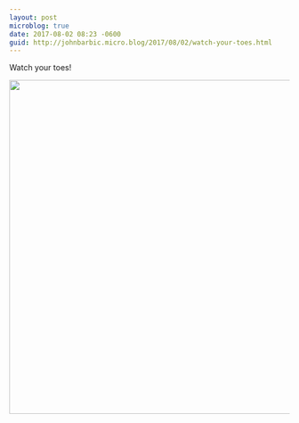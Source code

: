 ```yaml
---
layout: post
microblog: true
date: 2017-08-02 08:23 -0600
guid: http://johnbarbic.micro.blog/2017/08/02/watch-your-toes.html
---
```

Watch your toes!

<img src="http://www.barbic.com/uploads/2017/be0e728ece.jpg" width="600" height="600" style="height: auto" />
